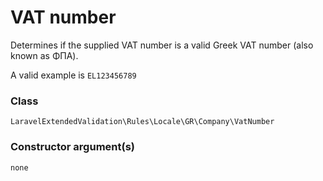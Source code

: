 # VAT number
Determines if the supplied VAT number is a valid Greek VAT number (also known as ΦΠΑ).

A valid example is `EL123456789`

### Class
`LaravelExtendedValidation\Rules\Locale\GR\Company\VatNumber`

### Constructor argument(s)

```php
none
```


